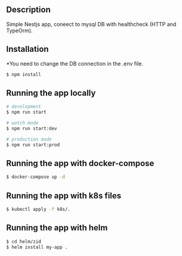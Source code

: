 ## Description

Simple Nestjs app, coneect to mysql DB with healthcheck (HTTP and TypeOrm).


## Installation

*You need to change the DB connection in the .env file.

```bash
$ npm install
```

## Running the app locally

```bash
# development
$ npm run start

# watch mode
$ npm run start:dev

# production mode
$ npm run start:prod
```

## Running the app with docker-compose

```bash
$ docker-compose up -d
```

## Running the app with k8s files

```bash
$ kubectl apply -f k8s/.
```

## Running the app with helm 

```bash
$ cd helm/zid
$ helm install my-app .
```
